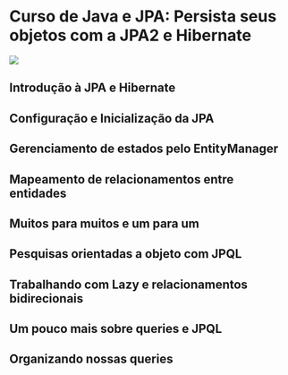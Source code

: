 # Curso de Java e JPA: Persista seus objetos com a JPA2 e Hibernate
![](https://www.alura.com.br/assets/api/share/curso-persistencia-de-objetos-com-jpa-hibernate.png)



## Introdução à JPA e Hibernate

## Configuração e Inicialização da JPA

## Gerenciamento de estados pelo EntityManager

## Mapeamento de relacionamentos entre entidades

## Muitos para muitos e um para um

## Pesquisas orientadas a objeto com JPQL

## Trabalhando com Lazy e relacionamentos bidirecionais

## Um pouco mais sobre queries e JPQL

## Organizando nossas queries
